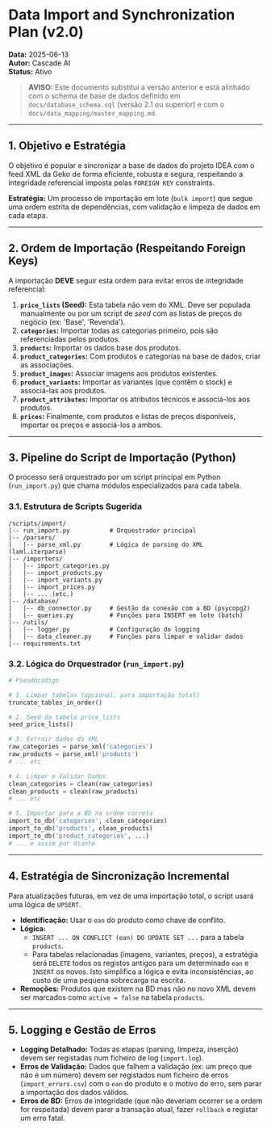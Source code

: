 # Data Import and Synchronization Plan (v2.0)

**Data:** 2025-06-13  
**Autor:** Cascade AI  
**Status:** Ativo

> **AVISO:** Este documento substitui a versão anterior e está alinhado com o schema de base de dados definido em `docs/database_schema.sql` (versão 2.1 ou superior) e com o `docs/data_mapping/master_mapping.md`.

---

## 1. Objetivo e Estratégia

O objetivo é popular e sincronizar a base de dados do projeto IDEA com o feed XML da Geko de forma eficiente, robusta e segura, respeitando a integridade referencial imposta pelas `FOREIGN KEY` constraints.

**Estratégia:** Um processo de importação em lote (`bulk import`) que segue uma ordem estrita de dependências, com validação e limpeza de dados em cada etapa.

---

## 2. Ordem de Importação (Respeitando Foreign Keys)

A importação **DEVE** seguir esta ordem para evitar erros de integridade referencial:

1.  **`price_lists` (Seed):** Esta tabela não vem do XML. Deve ser populada manualmente ou por um script de *seed* com as listas de preços do negócio (ex: 'Base', 'Revenda').
2.  **`categories`:** Importar todas as categorias primeiro, pois são referenciadas pelos produtos.
3.  **`products`:** Importar os dados base dos produtos.
4.  **`product_categories`:** Com produtos e categorias na base de dados, criar as associações.
5.  **`product_images`:** Associar imagens aos produtos existentes.
6.  **`product_variants`:** Importar as variantes (que contêm o stock) e associá-las aos produtos.
7.  **`product_attributes`:** Importar os atributos técnicos e associá-los aos produtos.
8.  **`prices`:** Finalmente, com produtos e listas de preços disponíveis, importar os preços e associá-los a ambos.

---

## 3. Pipeline do Script de Importação (Python)

O processo será orquestrado por um script principal em Python (`run_import.py`) que chama módulos especializados para cada tabela.

### 3.1. Estrutura de Scripts Sugerida

```
/scripts/import/
|-- run_import.py           # Orquestrador principal
|-- /parsers/
|   |-- parse_xml.py        # Lógica de parsing do XML (lxml.iterparse)
|-- /importers/
|   |-- import_categories.py
|   |-- import_products.py
|   |-- import_variants.py
|   |-- import_prices.py
|   |-- ... (etc.)
|-- /database/
|   |-- db_connector.py     # Gestão da conexão com a BD (psycopg2)
|   |-- queries.py          # Funções para INSERT em lote (batch)
|-- /utils/
|   |-- logger.py           # Configuração do logging
|   |-- data_cleaner.py     # Funções para limpar e validar dados
|-- requirements.txt
```

### 3.2. Lógica do Orquestrador (`run_import.py`)

```python
# Pseudocódigo

# 1. Limpar tabelas (opcional, para importação total)
truncate_tables_in_order()

# 2. Seed da tabela price_lists
seed_price_lists()

# 3. Extrair dados do XML
raw_categories = parse_xml('categories')
raw_products = parse_xml('products')
# ... etc

# 4. Limpar e Validar Dados
clean_categories = clean(raw_categories)
clean_products = clean(raw_products)
# ... etc

# 5. Importar para a BD na ordem correta
import_to_db('categories', clean_categories)
import_to_db('products', clean_products)
import_to_db('product_categories', ...)
# ... e assim por diante
```

---

## 4. Estratégia de Sincronização Incremental

Para atualizações futuras, em vez de uma importação total, o script usará uma lógica de `UPSERT`.

-   **Identificação:** Usar o `ean` do produto como chave de conflito.
-   **Lógica:**
    -   `INSERT ... ON CONFLICT (ean) DO UPDATE SET ...` para a tabela `products`.
    -   Para tabelas relacionadas (imagens, variantes, preços), a estratégia será `DELETE` todos os registos antigos para um determinado `ean` e `INSERT` os novos. Isto simplifica a lógica e evita inconsistências, ao custo de uma pequena sobrecarga na escrita.
-   **Remoções:** Produtos que existem na BD mas não no novo XML devem ser marcados como `active = false` na tabela `products`.

---

## 5. Logging e Gestão de Erros

-   **Logging Detalhado:** Todas as etapas (parsing, limpeza, inserção) devem ser registadas num ficheiro de log (`import.log`).
-   **Erros de Validação:** Dados que falhem a validação (ex: um preço que não é um número) devem ser registados num ficheiro de erros (`import_errors.csv`) com o `ean` do produto e o motivo do erro, sem parar a importação dos dados válidos.
-   **Erros de BD:** Erros de integridade (que não deveriam ocorrer se a ordem for respeitada) devem parar a transação atual, fazer `rollback` e registar um erro fatal.
